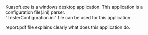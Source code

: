 Kuasoft.exe is a windows desktop application. This application is a configuration file(.ini) parser.  
"TesterConfiguration.ini" file can be used for this application.

report.pdf file explains clearly what does this application do.
